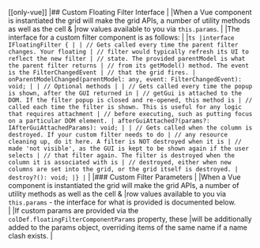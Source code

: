 [[only-vue]]
|## Custom Floating Filter Interface
|
|When a Vue component is instantiated the grid will make the grid APIs, a number of utility methods as well as the cell &
|row values available to you via `this.params`.
|
|The interface for a custom filter component is as follows:
|
|`ts |interface IFloatingFilter { | | // Gets called every time the parent filter changes. Your floating | // filter would typically refresh its UI to reflect the new filter | // state. The provided parentModel is what the parent filter returns | // from its getModel() method. The event is the FilterChangedEvent | // that the grid fires. | onParentModelChanged(parentModel: any, event: FilterChangedEvent): void; | | // Optional methods | | // Gets called every time the popup is shown, after the GUI returned in | // getGui is attached to the DOM. If the filter popup is closed and re-opened, this method is | // called each time the filter is shown. This is useful for any logic that requires attachment | // before executing, such as putting focus on a particular DOM element. | afterGuiAttached?(params?: IAfterGuiAttachedParams): void; | | // Gets called when the column is destroyed. If your custom filter needs to do | // any resource cleaning up, do it here. A filter is NOT destroyed when it is | // made 'not visible', as the GUI is kept to be shown again if the user selects | // that filter again. The filter is destroyed when the column it is associated with is | // destroyed, either when new columns are set into the grid, or the grid itself is destroyed. | destroy?(): void; |} |`
|
|### Custom Filter Parameters
|
|When a Vue component is instantiated the grid will make the grid APIs, a number of utility methods as well as the cell &
|row values available to you via `this.params` - the interface for what is provided is documented below.  
|
|If custom params are provided via the `colDef.floatingFilterComponentParams` property, these
|will be additionally added to the params object, overriding items of the same name if a name clash exists.
|
